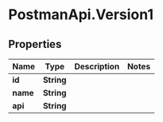 # PostmanApi.Version1

## Properties

Name | Type | Description | Notes
------------ | ------------- | ------------- | -------------
**id** | **String** |  | 
**name** | **String** |  | 
**api** | **String** |  | 


